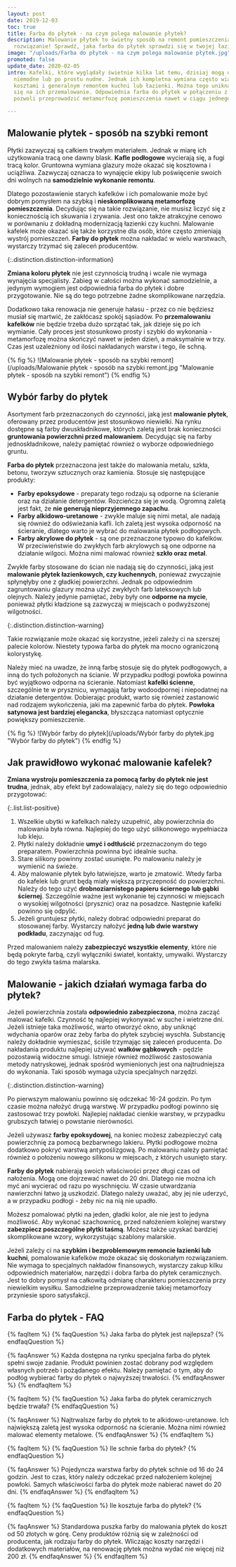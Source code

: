 ```yaml
---
layout: post
date: 2019-12-03
toc: true
title: Farba do płytek - na czym polega malowanie płytek?
description: Malowanie płytek to świetny sposób na remont pomieszczenia. To proste
  rozwiązanie! Sprawdź, jaka farba do płytek sprawdzi się w twojej łazience lub kuchni
image: "/uploads/Farba do płytek - na czym polega malowanie płytek.jpg"
promoted: false
update_date: 2020-02-05
intro: Kafelki, które wyglądały świetnie kilka lat temu, dzisiaj mogą okazać się nieestetyczne,
  niemodne lub po prostu nudne. Jednak ich kompletna wymiana często wiąże się ze sporymi
  kosztami i generalnym remontem kuchni lub łazienki. Można tego uniknąć, decydując
  się na ich przemalowanie. Odpowiednia farba do płytek w połączeniu z wybranymi dodatkami
  pozwoli przeprowadzić metamorfozę pomieszczenia nawet w ciągu jednego weekendu.

---
```

## Malowanie płytek - sposób na szybki remont

Płytki zazwyczaj są całkiem trwałym materiałem. Jednak w miarę ich użytkowania tracą one dawny blask. **Kafle podłogowe** wycierają się, a fugi tracą kolor. Gruntowna wymiana glazury może okazać się kosztowna i uciążliwa. Zazwyczaj oznacza to wynajęcie ekipy lub poświęcenie swoich dni wolnych na **samodzielnie wykonanie remontu**.

Dlatego pozostawienie starych kafelków i ich pomalowanie może być dobrym pomysłem na szybką i **nieskomplikowaną metamorfozę pomieszczenia**. Decydując się na takie rozwiązanie, nie musisz liczyć się z koniecznością ich skuwania i zrywania. Jest ono także atrakcyjne cenowo w porównaniu z dokładną modernizacją łazienki czy kuchni. Malowanie kafelek może okazać się także korzystne dla osób, które często zmieniają wystrój pomieszczeń. **Farby do płytek** można nakładać w wielu warstwach, wystarczy trzymać się zaleceń producentów.

{:.distinction.distinction-information}

**Zmiana koloru płytek** nie jest czynnością trudną i wcale nie wymaga wynajęcia specjalisty. Zabieg w całości można wykonać samodzielnie, a jedynym wymogiem jest odpowiednia farba do płytek i dobre przygotowanie. Nie są do tego potrzebne żadne skomplikowane narzędzia.

Dodatkowo taka renowacja nie generuje hałasu - przez co nie będziesz musiał się martwić, że zakłócasz spokój sąsiadów. Po **przemalowaniu kafelków** nie będzie trzeba dużo sprzątać tak, jak dzieje się po ich wymianie. Cały proces jest stosunkowo prosty i szybki do wykonania - metamorfozę można skończyć nawet w jeden dzień, a maksymalnie w trzy. Czas jest uzależniony od ilości nakładanych warstw i tego, ile schną.

{% fig %}
![Malowanie płytek - sposób na szybki remont](/uploads/Malowanie płytek - sposób na szybki remont.jpg "Malowanie płytek - sposób na szybki remont")
{% endfig %}

## Wybór farby do płytek

Asortyment farb przeznaczonych do czynności, jaką jest **malowanie płytek**, oferowany przez producentów jest stosunkowo niewielki. Na rynku dostępne są farby dwuskładnikowe, których zaletą jest brak konieczności **gruntowania powierzchni przed malowaniem**. Decydując się na farby jednoskładnikowe, należy pamiętać również o wyborze odpowiedniego gruntu.

**Farba do płytek** przeznaczona jest także do malowania metalu, szkła, betonu, tworzyw sztucznych oraz kamienia. Stosuje się następujące produkty:

* **Farby epoksydowe** - preparaty tego rodzaju są odporne na ścieranie oraz na działanie detergentów. Rozcieńcza się je wodą. Ogromną zaletą jest fakt, że **nie generują nieprzyjemnego zapachu**.
* **Farby alkidowo-uretanowe** - zwykle maluje się nimi metal, ale nadają się również do odświeżania kafli. Ich zaletą jest wysoka odporność na ścieranie, dlatego warto je wybrać do malowania płytek podłogowych.
* **Farby akrylowe do płytek** - są one przeznaczone typowo do kafelków. W przeciwieństwie do zwykłych farb akrylowych są one odporne na działanie wilgoci. Można nimi malować również **szkło oraz metal**.

Zwykłe farby stosowane do ścian nie nadają się do czynności, jaką jest **malowanie płytek łazienkowych, czy kuchennych**, ponieważ zwyczajnie spłynęłyby one z gładkiej powierzchni. Jednak po odpowiednim zagruntowaniu glazury można użyć zwykłych farb lateksowych lub olejnych. Należy jedynie pamiętać, żeby były one **odporne na mycie**, ponieważ płytki kładzione są zazwyczaj w miejscach o podwyższonej wilgotności.

{:.distinction.distinction-warning}

Takie rozwiązanie może okazać się korzystne, jeżeli zależy ci na szerszej palecie kolorów. Niestety typowa farba do płytek ma mocno ograniczoną kolorystykę.

Należy mieć na uwadze, że inną farbę stosuje się do płytek podłogowych, a inną do tych położonych na ścianie. W przypadku podłogi powłoka powinna być wyjątkowo odporna na ścieranie. Natomiast **kafelki ścienne**, szczególnie te w prysznicu, wymagają farby wodoodpornej i niepodatnej na działanie detergentów. Dobierając produkt, warto się również zastanowić nad rodzajem wykończenia, jaki ma zapewnić farba do płytek. **Powłoka satynowa jest bardziej elegancka**, błyszcząca natomiast optycznie powiększy pomieszczenie.

{% fig %}
![Wybór farby do płytek](/uploads/Wybór farby do płytek.jpg "Wybór farby do płytek")
{% endfig %}

## Jak prawidłowo wykonać malowanie kafelek?

**Zmiana wystroju pomieszczenia za pomocą farby do płytek nie jest trudna**, jednak, aby efekt był zadowalający, należy się do tego odpowiednio przygotować:

{:.list.list-positive}

1. Wszelkie ubytki w kafelkach należy uzupełnić, aby powierzchnia do malowania była równa. Najlepiej do tego użyć silikonowego wypełniacza lub kleju.
2. Płytki należy dokładnie **umyć i odtłuścić** przeznaczonym do tego preparatem. Powierzchnia powinna być idealnie sucha.
3. Stare silikony powinny zostać usunięte. Po malowaniu należy je wymienić na świeże.
4. Aby malowanie płytek było łatwiejsze, warto je zmatowić. Wtedy farba do kafelek lub grunt będą miały większą przyczepność do powierzchni. Należy do tego użyć **drobnoziarnistego papieru ściernego lub gąbki ściernej**. Szczególnie ważne jest wykonanie tej czynności w miejscach o wysokiej wilgotności (prysznic) oraz na posadzce. Następnie kafelki powinno się odpylić.
5. Jeżeli gruntujesz płytki, należy dobrać odpowiedni preparat do stosowanej farby. Wystarczy nałożyć **jedną lub dwie warstwy podkładu**, zaczynając od fug.

Przed malowaniem należy **zabezpieczyć wszystkie elementy**, które nie będą pokryte farbą, czyli wyłączniki świateł, kontakty, umywalki. Wystarczy do tego zwykła taśma malarska.

## Malowanie - jakich działań wymaga farba do płytek?

Jeżeli powierzchnia została **odpowiednio zabezpieczona**, można zacząć malować kafelki. Czynność tę najlepiej wykonywać w suche i wietrzne dni. Jeżeli istnieje taka możliwość, warto otworzyć okno, aby uniknąć wdychania oparów oraz żeby farba do płytek szybciej wyschła. Substancję należy dokładnie wymieszać, ściśle trzymając się zaleceń producenta. Do nakładania produktu najlepiej używać **wałków gąbkowych** - pędzle pozostawią widoczne smugi. Istnieje również możliwość zastosowania metody natryskowej, jednak spośród wymienionych jest ona najtrudniejsza do wykonania. Taki sposób wymaga użycia specjalnych narzędzi.

{:.distinction.distinction-warning}

Po pierwszym malowaniu powinno się odczekać 16-24 godzin. Po tym czasie można nałożyć drugą warstwę. W przypadku podłogi powinno się zastosować trzy powłoki. Najlepiej nakładać cienkie warstwy, w przypadku grubszych łatwiej o powstanie nierówności.

Jeżeli używasz **farby epoksydowej**, na koniec możesz zabezpieczyć całą powierzchnię za pomocą bezbarwnego lakieru. Płytki podłogowe można dodatkowo pokryć warstwą antypoślizgową. Po malowaniu należy pamiętać również o położeniu nowego silikonu w miejscach, z których usunięto stary.

**Farby do płytek** nabierają swoich właściwości przez długi czas od nałożenia. Mogą one dojrzewać nawet do 20 dni. Dlatego nie można ich myć ani wycierać od razu po wyschnięciu. W czasie utwardzania nawierzchni łatwo ją uszkodzić. Dlatego należy uważać, aby jej nie uderzyć, a w przypadku podłogi - żeby nic na nią nie upadło.

Możesz pomalować płytki na jeden, gładki kolor, ale nie jest to jedyna możliwość. Aby wykonać szachownicę, przed nałożeniem kolejnej warstwy **zabezpiecz poszczególne płytki taśmą**. Możesz także uzyskać bardziej skomplikowane wzory, wykorzystując szablony malarskie.

Jeżeli zależy ci na **szybkim i bezproblemowym remoncie łazienki lub kuchni**, pomalowanie kafelków może okazać się doskonałym rozwiązaniem. Nie wymaga to specjalnych nakładów finansowych, wystarczy zakup kilku odpowiednich materiałów, narzędzi i dobra farba do płytek ceramicznych. Jest to dobry pomysł na całkowitą odmianę charakteru pomieszczenia przy niewielkim wysiłku. Samodzielne przeprowadzenie takiej metamorfozy przyniesie sporo satysfakcji.

## Farba do płytek - FAQ

{% faqItem %}
{% faqQuestion %}
Jaka farba do płytek jest najlepsza?
{% endfaqQuestion %}

{% faqAnswer %}
Każda dostępna na rynku specjalna farba do płytek spełni swoje zadanie. Produkt powinien zostać dobrany pod względem własnych potrzeb i pożądanego efektu. Należy pamiętać o tym, aby do podłóg wybierać farby do płytek o najwyższej trwałości.
{% endfaqAnswer %}
{% endfaqItem %}

{% faqItem %}
{% faqQuestion %}
Jaka farba do płytek ceramicznych będzie trwała?
{% endfaqQuestion %}

{% faqAnswer %}
Najtrwalsze farby do płytek to te alkidowo-uretanowe. Ich największą zaletą jest wysoka odporność na ścieranie. Można nimi również malować elementy metalowe.
{% endfaqAnswer %}
{% endfaqItem %}

{% faqItem %}
{% faqQuestion %}
Ile schnie farba do płytek?
{% endfaqQuestion %}

{% faqAnswer %}
Pojedyncza warstwa farby do płytek schnie od 16 do 24 godzin. Jest to czas, który należy odczekać przed nałożeniem kolejnej powłoki. Samych właściwości farba do płytek może nabierać nawet do 20 dni.
{% endfaqAnswer %}
{% endfaqItem %}

{% faqItem %}
{% faqQuestion %}
Ile kosztuje farba do płytek?
{% endfaqQuestion %}

{% faqAnswer %}
Standardowa puszka farby do malowania płytek do koszt od 50 złotych w górę. Ceny produktów różnią się w zależności od producenta, jak rodzaju farby do płytek. Wliczając koszty narzędzi i dodatkowych materiałów, na renowację płytek można wydać nie więcej niż 200 zł.
{% endfaqAnswer %}
{% endfaqItem %}